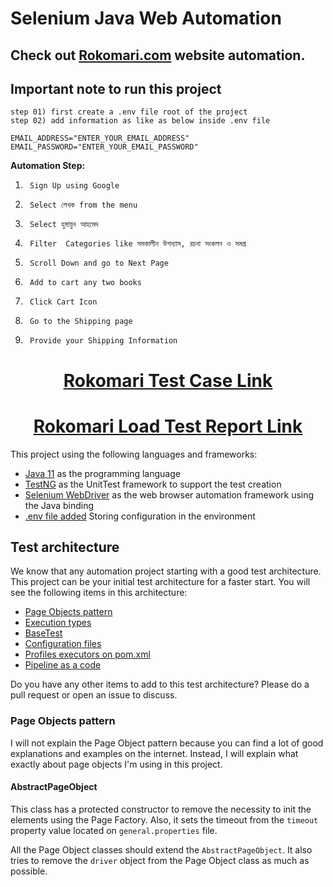 # Selenium Java Web Automation

## Check out [Rokomari.com](https://www.rokomari.com/book) website automation.

## Important  note to run this project 
```
step 01) first create a .env file root of the project 
step 02) add information as like as below inside .env file

EMAIL_ADDRESS="ENTER_YOUR_EMAIL_ADDRESS"
EMAIL_PASSWORD="ENTER_YOUR_EMAIL_PASSWORD"

```
**Automation Step:**
1.      Sign Up using Google 
2.      Select লেখক from the menu
3.      Select হুমায়ুন আহমেদ
4.      Filter  Categories like সমকালীন উপন্যাস, রচনা সংকলন ও সমগ্র
5.      Scroll Down and go to Next Page
6.      Add to cart any two books
7.      Click Cart Icon
8.      Go to the Shipping page
9.      Provide your Shipping Information


<h1 align="center">
  <a href="https://docs.google.com/spreadsheets/d/1q_RnSs-LeAj5PcEE6dC_HJYKcGzQHskX/edit?usp=sharing&ouid=111806113776334653691&rtpof=true&sd=true"><u>Rokomari Test Case Link</u></a> 
</h1>

<h1 align="center">
  <a href="https://drive.google.com/drive/folders/1dH5ByL-9DyGZgJd3R0NOsu_-3Ce2lEdG?usp=sharing"><u>Rokomari Load Test Report Link</u></a> 
</h1>
 



This project using the following languages and frameworks:

* [Java 11](https://openjdk.java.net/projects/jdk/11/) as the programming language
* [TestNG](https://testng.org/doc/) as the UnitTest framework to support the test creation
* [Selenium WebDriver](https://www.selenium.dev/) as the web browser automation framework using the Java binding
* [.env file added](https://github.com/cdimascio/dotenv-java) Storing configuration in the environment

## Test architecture

We know that any automation project starting with a good test architecture.
This project can be your initial test architecture for a faster start.
You will see the following items in this architecture:

* [Page Objects pattern](#page-objects-pattern)
* [Execution types](#execution-types)
* [BaseTest](#basetest)
* [Configuration files](#configuration-files)
* [Profiles executors on pom.xml](#profiles-executors-on-pomxml)
* [Pipeline as a code](#pipeline-as-a-code)


Do you have any other items to add to this test architecture? Please do a pull request or open an issue to discuss.

### Page Objects pattern
I will not explain the Page Object pattern because you can find a lot of good explanations and examples on the internet.
Instead, I will explain what exactly about page objects I'm using in this project.

#### AbstractPageObject
This class has a protected constructor to remove the necessity to init the elements using the Page Factory.
Also, it sets the timeout from the `timeout` property value located on `general.properties` file.

All the Page Object classes should extend the `AbstractPageObject`.
It also tries to remove the `driver` object from the Page Object class as much as possible.



